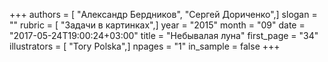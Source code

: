 +++
authors = [ "Александр Бердников", "Сергей Дориченко",]
slogan = ""
rubric = [ "Задачи в картинках",]
year = "2015"
month = "09"
date = "2017-05-24T19:00:24+03:00"
title = "Небывалая луна"
first_page = "34"
illustrators = [ "Tory Polska",]
npages = "1"
in_sample = false
+++

